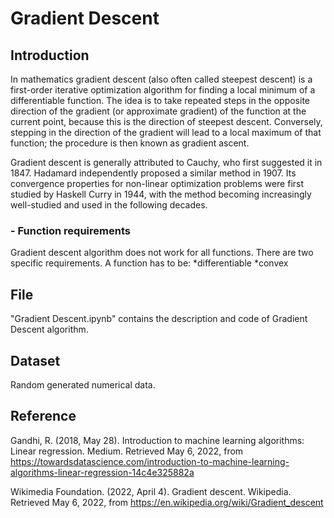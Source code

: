 # Gradient Descent

## Introduction

In mathematics gradient descent (also often called steepest descent) is a first-order iterative optimization algorithm for finding a local minimum of a differentiable function. The idea is to take repeated steps in the opposite direction of the gradient (or approximate gradient) of the function at the current point, because this is the direction of steepest descent. Conversely, stepping in the direction of the gradient will lead to a local maximum of that function; the procedure is then known as gradient ascent.

Gradient descent is generally attributed to Cauchy, who first suggested it in 1847. Hadamard independently proposed a similar method in 1907. Its convergence properties for non-linear optimization problems were first studied by Haskell Curry in 1944, with the method becoming increasingly well-studied and used in the following decades.

### - Function requirements
Gradient descent algorithm does not work for all functions. There are two specific requirements. 
A function has to be:
*differentiable
*convex

## File

"Gradient Descent.ipynb" contains the description and code of Gradient Descent algorithm.

## Dataset

Random generated numerical data.

## Reference

Gandhi, R. (2018, May 28). Introduction to machine learning algorithms: Linear regression. Medium. Retrieved May 6, 2022, from https://towardsdatascience.com/introduction-to-machine-learning-algorithms-linear-regression-14c4e325882a 

Wikimedia Foundation. (2022, April 4). Gradient descent. Wikipedia. Retrieved May 6, 2022, from https://en.wikipedia.org/wiki/Gradient_descent 

